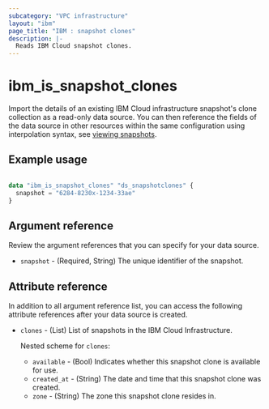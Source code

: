 ```yaml
---
subcategory: "VPC infrastructure"
layout: "ibm"
page_title: "IBM : snapshot clones"
description: |-
  Reads IBM Cloud snapshot clones.
---
```

# ibm_is_snapshot_clones

Import the details of an existing IBM Cloud infrastructure snapshot's clone collection as a read-only data source. You can then reference the fields of the data source in other resources within the same configuration using interpolation syntax, see [viewing snapshots](https://cloud.ibm.com/docs/vpc?topic=vpc-snapshots-vpc-view).


## Example usage

```terraform

data "ibm_is_snapshot_clones" "ds_snapshotclones" {
  snapshot = "6284-8230x-1234-33ae"
}

```


## Argument reference
Review the argument references that you can specify for your data source. 

- `snapshot` - (Required, String) The unique identifier of the snapshot.


## Attribute reference
In addition to all argument reference list, you can access the following attribute references after your data source is created.

- `clones` - (List) List of snapshots in the IBM Cloud Infrastructure.
  
  Nested scheme for `clones`:
  - `available` - (Bool) Indicates whether this snapshot clone is available for use.
  - `created_at` - (String) The date and time that this snapshot clone was created.
  - `zone` - (String) The zone this snapshot clone resides in.

